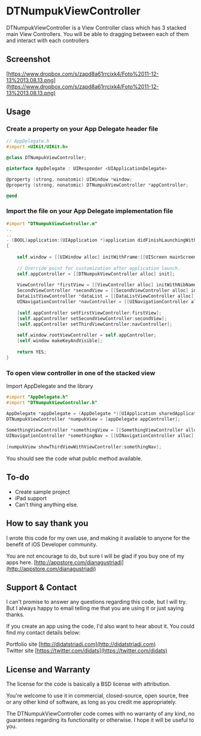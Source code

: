 # DTNumpukViewController

DTNumpukViewController is a View Controller class which has 3 stacked main View Controllers. You will be able to dragging between each of them and interact with each controllers

## Screenshot
[https://www.dropbox.com/s/zapd8a61rrcixk4/Foto%2011-12-13%2013.08.13.png](https://www.dropbox.com/s/zapd8a61rrcixk4/Foto%2011-12-13%2013.08.13.png)  

## Usage

### Create a property on your App Delegate header file

```objective-c
// AppDelegate.h
#import <UIKit/UIKit.h>

@class DTNumpukViewController;

@interface AppDelegate : UIResponder <UIApplicationDelegate>

@property (strong, nonatomic) UIWindow *window;
@property (strong, nonatomic) DTNumpukViewController *appController;

@end
```
### Import the file on your App Delegate implementation file

```objective-c
#import "DTNumpukViewController.m"
..
..
- (BOOL)application:(UIApplication *)application didFinishLaunchingWithOptions:(NSDictionary *)launchOptions
{
    
    self.window = [[UIWindow alloc] initWithFrame:[[UIScreen mainScreen] bounds]];
    
    // Override point for customization after application launch.
    self.appController = [[DTNumpukViewController alloc] init];
    
    ViewController *firstView = [[ViewController alloc] initWithNibName:@"ViewController" bundle:nil];
    SecondViewController *secondView = [[SecondViewController alloc] initWithNibName:@"SecondViewController" bundle:nil];
    DataListViewController *dataList = [[DataListViewController alloc] initWithNibName:@"DataListViewController" bundle:nil];
    UINavigationController *navController = [[UINavigationController alloc] initWithRootViewController:dataList];
    
    [self.appController setFirstViewController:firstView];
    [self.appController setSecondViewController:secondView];
    [self.appController setThirdViewController:navController];
    
    self.window.rootViewController = self.appController;
    [self.window makeKeyAndVisible];
    
    return YES;
}
```

### To open view controller in one of the stacked view

Import AppDelegate and the library

```objective-c
#import "AppDelegate.h"
#import "DTNumpukViewController.h"
```

```objective-c
AppDelegate *appDelegate = (AppDelegate *)[UIApplication sharedApplication].delegate;
DTNumpukViewController *numpukView = [appDelegate appController];
    
SomethingViewController *somethingView = [[SomethingViewController alloc] initWithNibName:@"SomethingViewController" bundle:nil];
UINavigationController *somethingNav = [[UINavigationController alloc] initWithRootViewController:somethingView];
    
[numpukView showThirdViewWithViewController:somethingNav];
```

You should see the code what public method available.

## To-do

* Create sample project
* iPad support
* Can't thing anything else.


## How to say thank you

I wrote this code for my own use, and making it available to anyone for the benefit of iOS Developer community. 

You are not encourage to do, but sure I will be glad if you buy one of my apps here. [http://appstore.com/dianagustriadi](http://appstore.com/dianagustriadi)

## Support & Contact

I can't promise to answer any questions regarding this code, but I will try. But I always happy to email telling me that you are using it or just saying thanks.

If you create an app using the code, I'd also want to hear about it. You could find my contact details below:

Portfolio site [http://didatstriadi.com](http://didatstriadi.com)  
Twitter site [https://twitter.com/didats](https://twitter.com/didats)

## License and Warranty

The license for the code is basically a BSD license with attribution.

You're welcome to use it in commercial, closed-source, open source, free or any other kind of software, as long as you credit me appropriately.

The DTNumpukViewController code comes with no warranty of any kind, no guarantees regarding its functionality or otherwise. I hope it will be useful to you.
